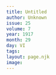 ```yaml
---
title: Untitled 
author: Unknown
issue: 25
volume: 7
year: 1917
month: 29
day: VI
tags:
layout: page.njk
image:
---
```





